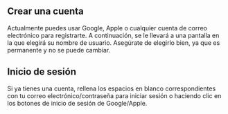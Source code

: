## Crear una cuenta

Actualmente puedes usar Google, Apple o cualquier cuenta de correo electrónico para registrarte.
A continuación, se le llevará a una pantalla en la que elegirá su nombre de usuario. Asegúrate de elegirlo bien, ya que es permanente y no se puede cambiar.

## Inicio de sesión

Si ya tienes una cuenta, rellena los espacios en blanco correspondientes con tu correo electrónico/contraseña para iniciar sesión o haciendo clic en los botones de inicio de sesión de Google/Apple.

